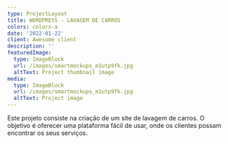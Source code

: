 ```yaml
---
type: ProjectLayout
title: WORDPRESS - LAVAGEM DE CARROS
colors: colors-a
date: '2022-01-22'
client: Awesome client
description: ''
featuredImage:
  type: ImageBlock
  url: /images/smartmockups_m1utp9fk.jpg
  altText: Project thumbnail image
media:
  type: ImageBlock
  url: /images/smartmockups_m1utp9fk.jpg
  altText: Project image
---
```

Este projeto consiste na criação de um site de lavagem de carros. O objetivo é oferecer uma plataforma fácil de usar, onde os clientes possam encontrar os seus serviços.
